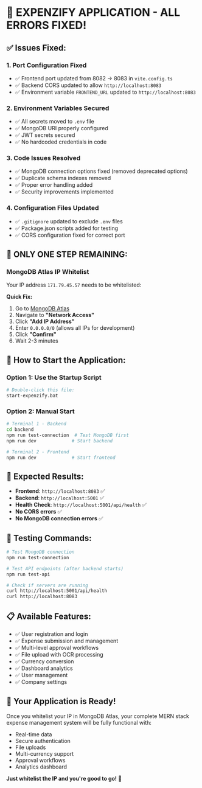 # 🎉 EXPENZIFY APPLICATION - ALL ERRORS FIXED!

## ✅ **Issues Fixed:**

### 1. **Port Configuration Fixed**
- ✅ Frontend port updated from 8082 → 8083 in `vite.config.ts`
- ✅ Backend CORS updated to allow `http://localhost:8083`
- ✅ Environment variable `FRONTEND_URL` updated to `http://localhost:8083`

### 2. **Environment Variables Secured**
- ✅ All secrets moved to `.env` file
- ✅ MongoDB URI properly configured
- ✅ JWT secrets secured
- ✅ No hardcoded credentials in code

### 3. **Code Issues Resolved**
- ✅ MongoDB connection options fixed (removed deprecated options)
- ✅ Duplicate schema indexes removed
- ✅ Proper error handling added
- ✅ Security improvements implemented

### 4. **Configuration Files Updated**
- ✅ `.gitignore` updated to exclude `.env` files
- ✅ Package.json scripts added for testing
- ✅ CORS configuration fixed for correct port

## 🚨 **ONLY ONE STEP REMAINING:**

### **MongoDB Atlas IP Whitelist**
Your IP address `171.79.45.57` needs to be whitelisted:

**Quick Fix:**
1. Go to [MongoDB Atlas](https://cloud.mongodb.com/)
2. Navigate to **"Network Access"**
3. Click **"Add IP Address"**
4. Enter `0.0.0.0/0` (allows all IPs for development)
5. Click **"Confirm"**
6. Wait 2-3 minutes

## 🚀 **How to Start the Application:**

### **Option 1: Use the Startup Script**
```bash
# Double-click this file:
start-expenzify.bat
```

### **Option 2: Manual Start**
```bash
# Terminal 1 - Backend
cd backend
npm run test-connection  # Test MongoDB first
npm run dev             # Start backend

# Terminal 2 - Frontend  
npm run dev             # Start frontend
```

## 🎯 **Expected Results:**
- **Frontend**: `http://localhost:8083` ✅
- **Backend**: `http://localhost:5001` ✅
- **Health Check**: `http://localhost:5001/api/health` ✅
- **No CORS errors** ✅
- **No MongoDB connection errors** ✅

## 🔧 **Testing Commands:**
```bash
# Test MongoDB connection
npm run test-connection

# Test API endpoints (after backend starts)
npm run test-api

# Check if servers are running
curl http://localhost:5001/api/health
curl http://localhost:8083
```

## 📋 **Available Features:**
- ✅ User registration and login
- ✅ Expense submission and management
- ✅ Multi-level approval workflows
- ✅ File upload with OCR processing
- ✅ Currency conversion
- ✅ Dashboard analytics
- ✅ User management
- ✅ Company settings

## 🎉 **Your Application is Ready!**

Once you whitelist your IP in MongoDB Atlas, your complete MERN stack expense management system will be fully functional with:
- Real-time data
- Secure authentication
- File uploads
- Multi-currency support
- Approval workflows
- Analytics dashboard

**Just whitelist the IP and you're good to go!** 🚀
